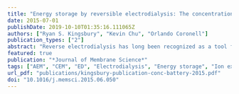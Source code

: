 ```yaml
---
title: "Energy storage by reversible electrodialysis: The concentration battery"
date: 2015-07-01
publishDate: 2019-10-10T01:35:16.111065Z
authors: ["Ryan S. Kingsbury", "Kevin Chu", "Orlando Coronell"]
publication_types: ["2"]
abstract: "Reverse electrodialysis has long been recognized as a tool for harnessing free energy from salinity gradients but has received little attention for its potential in energy storage applications. Here we present the experimental and modeled performance of a rechargeable electrodialytic battery system developed for the purpose of energy storage. Experimental round-trip energy efficiency ranged from 21.2% to 34.0% when cycling the system between 33% and 40-90% state of charge. A mass transport model based on chemical thermodynamics is also proposed to describe the system's performance. Results indicate that, upon model calibration, the model effectively predicts experimental values. Experimental and modeled results suggest that the membrane resistance and osmosis are the primary sources of ohmic and faradaic energy losses, respectively. The results demonstrate that a functioning battery can be constructed using typical reverse electrodialysis stack components. Future improvements in membrane technology and optimization of the system chemistry offer promising avenues to improve the power density, energy density, and round-trip energy efficiency of the process."
featured: true
publication: "*Journal of Membrane Science*"
tags: ["AEM", "CEM", "ED", "Electrodialysis", "Energy storage", "Ion exchange", "OCV", "PD", "RED", "Reverse electrodialysis", "SOC", "Salinity gradient power", "anion exchange membrane", "cation exchange membrane", "electrodialysis or energy density", "energy storage", "open circuit voltage", "power density", "reverse electrodialysis", "state of charge"]
url_pdf: "publications/kingsbury-publication-conc-battery-2015.pdf"
doi: "10.1016/j.memsci.2015.06.050"
---
```


